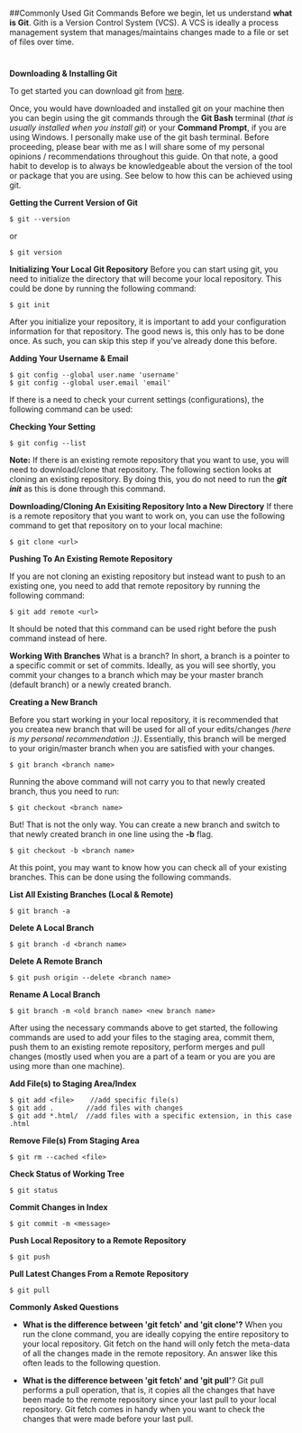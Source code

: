
##Commonly Used Git Commands
Before we begin, let us understand **what is Git**. Gith is a Version Control System (VCS). A VCS is ideally a process management system that manages/maintains changes made to a file or set of files over time.
#

**Downloading & Installing Git**

To get started you can download git from [here](https://git-scm.com/download/win). 

Once, you would have downloaded and installed git on your machine then you can begin using the git commands through the **Git Bash** terminal (*that is usually installed when you install git*) or your **Command Prompt**, if you are using Windows. I personally make use of the git bash terminal.
Before proceeding, please bear with me as I will share
some of my personal opinions / recommendations throughout this guide. On that note, a good habit to develop is to always be knowledgeable about the version of the tool or package that you are using. See below to how this can be achieved using git.

**Getting the Current Version of Git**
```
$ git --version
```
or
```
$ git version
```

**Initializing Your Local Git Repository**
Before you can start using git, you need to initialize the directory that will become your local repository. This could be done by running the following command: 
```
$ git init
```
After you initialize your repository, it is important to add your configuration information for that repository. The good news is, this only has to be done once. As such, you can skip this step if you've already done this before. 

**Adding Your Username & Email**
```
$ git config --global user.name 'username'
$ git config --global user.email 'email'
```
If there is a need to check your current settings (configurations), the following command can be used:

**Checking Your Setting**
```
$ git config --list
```
**Note:** If there is an existing remote repository that you want to use, you will need to download/clone that repository. The following section looks at cloning an existing repository. By doing this, you do not need to run the ***git init*** as this is done through this command.

**Downloading/Cloning An Exisiting Repository Into a New Directory**
If there is a remote repository that you want to work on, you can use the following command to get that repository on to your local machine: 
```
$ git clone <url>
```

**Pushing To An Existing Remote Repository**

If you are not cloning an existing repository but instead want to push to an existing one, you need to add that remote repository by running the following command:
```
$ git add remote <url>
```
It should be noted that this command can be used right before the push command instead of here.

**Working With Branches**
What is a branch?
In short, a branch is a pointer to a specific commit or set of commits. Ideally, as you will see shortly, you commit your changes to a branch which may be your master branch (default branch) or a newly created branch.

**Creating a New Branch**

Before you start working in your local repository, it is recommended that you createa new branch that will be used for all of your edits/changes *(here is my personal recommendation :))*. Essentially, this branch will be merged to your origin/master branch when you are satisfied with your changes. 
```
$ git branch <branch name>
```
Running the above command will not carry you to that newly created branch, thus you need to run:
```
$ git checkout <branch name>
```
But! That is not the only way. You can create a new branch and switch to that newly created branch in one line using the **-b** flag.
```
$ git checkout -b <branch name>
```

At this point, you may want to know how you can check all of your existing branches. This can be done using the following commands.

**List All Existing Branches (Local & Remote)**
```
$ git branch -a
```
**Delete A Local Branch**
```
$ git branch -d <branch name>
```

**Delete A Remote Branch**
```
$ git push origin --delete <branch name>
```

**Rename A Local Branch**
```
$ git branch -m <old branch name> <new branch name>
```

After using the necessary commands above to get started, the following commands are used to add your files to the staging area, commit them, push them to an existing remote repository, perform merges and pull changes (mostly used when you are a part of a team or you are you are using more than one machine). 


**Add File(s) to Staging Area/Index**
```
$ git add <file>    //add specific file(s)
$ git add .        //add files with changes
$ git add *.html/  //add files with a specific extension, in this case .html
```

**Remove File(s) From Staging Area**
```
$ git rm --cached <file>
```

**Check Status of Working Tree**
```
$ git status
```

**Commit Changes in Index**
```
$ git commit -m <message>
```

**Push Local Repository to a Remote Repository**
```
$ git push
```

**Pull Latest Changes From a Remote Repository**
```
$ git pull 
```

**Commonly Asked Questions**
* **What is the difference between 'git fetch' and 'git clone'?**
When you run the clone command, you are ideally copying the entire repository to your local repository. Git fetch on the hand will only fetch the meta-data of all the changes made in the remote repository. An answer like this often leads to the following question. 

* **What is the difference between 'git fetch' and 'git pull'**?
Git pull performs a pull operation, that is, it copies all the changes that have been made to the remote repository since your last pull to your local repository.
Git fetch comes in handy when you want to check the changes that were made before your last pull. 